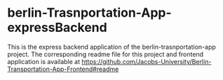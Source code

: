 # berlin-Trasnportation-App-expressBackend


This is the express backend application of the berlin-trasnportation-app project. The
corresponding readme file for this project and frontend application is available 
at https://github.com/Jacobs-University/Berlin-Transportation-App-Frontend#readme
